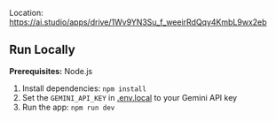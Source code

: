 Location: https://ai.studio/apps/drive/1Wv9YN3Su_f_weeirRdQqy4KmbL9wx2eb

## Run Locally

**Prerequisites:**  Node.js


1. Install dependencies:
   `npm install`
2. Set the `GEMINI_API_KEY` in [.env.local](.env.local) to your Gemini API key
3. Run the app:
   `npm run dev`
